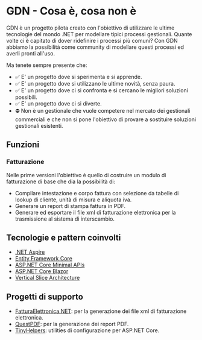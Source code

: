 # GDN - Cosa è, cosa non è
GDN è un progetto pilota creato con l'obiettivo di utilizzare le ultime tecnologie del mondo .NET per modellare tipici processi gestionali.
Quante volte ci è capitato di dover ridefinire i processi più comuni? 
Con GDN abbiamo la possibilità come community di modellare questi processi ed averli pronti all'uso.

Ma tenete sempre presente che:

- ✅ E' un progetto dove si sperimenta e si apprende.
- ✅ E' un progetto dove si utilizzano le ultime novità, senza paura.
- ✅ E' un progetto dove ci si confronta e si cercano le migliori soluzioni possibili.
- ✅ E' un progetto dove ci si diverte.
- ⛔ Non è un gestionale che vuole competere nel mercato dei gestionali commerciali e che non si pone l'obiettivo di provare a sostituire soluzioni gestionali esistenti.

## Funzioni
### Fatturazione
Nelle prime versioni l'obiettivo è quello di costruire un modulo di fatturazione di base che dia la possibilità di:
- Compilare intestazione e corpo fattura con selezione da tabelle di lookup di cliente, unità di misura e aliquota iva.
- Generare un report di stampa fattura in PDF.
- Generare ed esportare il file xml di fatturazione elettronica per la trasmissione al sistema di interscambio.

## Tecnologie e pattern coinvolti
- [.NET Aspire](https://github.com/dotnet/aspire)
- [Entity Framework Core](https://github.com/dotnet/efcore)
- [ASP.NET Core Minimal APIs](https://learn.microsoft.com/en-us/aspnet/core/fundamentals/minimal-apis/overview?view=aspnetcore-9.0)
- [ASP.NET Core Blazor](https://learn.microsoft.com/en-us/aspnet/core/blazor/?view=aspnetcore-9.0)
- [Vertical Slice Architecture](https://www.jimmybogard.com/vertical-slice-architecture/)

## Progetti di supporto

- [FatturaElettronica.NET](https://github.com/FatturaElettronica/FatturaElettronica.NET): per la generazione dei file xml di fatturazione elettronica.
- [QuestPDF](https://github.com/QuestPDF/QuestPDF): per la generazione dei report PDF.
- [TinyHelpers](https://github.com/marcominerva/TinyHelpers): utilities di configurazione per ASP.NET Core.
